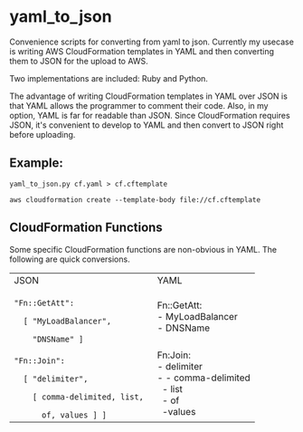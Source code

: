 # yaml_to_json
Convenience scripts for converting from yaml to json.
Currently my usecase is writing AWS CloudFormation templates in YAML
and then converting them to JSON for the upload to AWS.

Two implementations are included: Ruby and Python.

The advantage of writing CloudFormation templates in YAML over JSON
is that YAML allows the programmer to comment their code. Also, in
my option, YAML is far for readable than JSON. Since CloudFormation
requires JSON, it's convenient to develop to YAML and then convert
to JSON right before uploading.

## Example:
`yaml_to_json.py cf.yaml > cf.cftemplate`

`aws cloudformation create --template-body file://cf.cftemplate`

## CloudFormation Functions
Some specific CloudFormation functions are non-obvious in YAML. 
The following are quick conversions.

<table>
<tr>
<td>JSON </td>
<td>YAML </td>
</tr>
<tr>
<td>
<code>
"Fn::GetAtt":<br>
  [ "MyLoadBalancer",<br>
    "DNSName" ]
</code>
</td>
<td>
Fn::GetAtt:<br>
- MyLoadBalancer<br>
- DNSName
</td>
</tr>
<tr>
<td>
<code>
"Fn::Join":<br>
  [ "delimiter",<br>
    [ comma-delimited, list, <br>
      of, values ] ]
</code>
</td>
<td>
Fn:Join:<br>
- delimiter<br>
- - comma-delimited<br>
&nbsp; - list<br>
&nbsp; - of<br>
&nbsp; -values
</td>
</tr>
</table>
